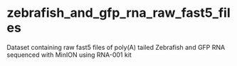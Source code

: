 # zebrafish_and_gfp_rna_raw_fast5_files
Dataset containing raw fast5 files of poly(A) tailed Zebrafish and GFP RNA sequenced with MinION using RNA-001 kit
